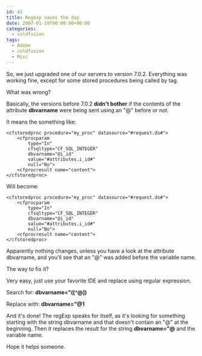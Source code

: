 ```yaml
---
id: 42
title: Regexp saves the day
date: 2007-01-19T00:00:00+00:00
categories:
  - coldfusion
tags:
  - Adobe
  - coldfusion
  - Misc
---
```

So, we just upgraded one of our servers to version 7.0.2. Everything was working fine, except for some stored procedures being called by tag.
  
What was wrong?
  
Basically, the versions before 7.0.2 **didn't bother** if the contents of the attribute **dbvarname** were being sent using an "@" before or not.
  
It means the something like:

```
<cfstoredproc procedure="my_proc" datasource="#request.ds#">
	<cfprocparam     
		type="In"
		cfsqltype="CF_SQL_INTEGER"
		dbvarname="@i_id"
		value="#attributes.i_id#"
		null="No">
	<cfprocresult name="content">
</cfstoredproc>
```

Will become:

```
<cfstoredproc procedure="my_proc" datasource="#request.ds#">
	<cfprocparam     
		type="In"
		cfsqltype="CF_SQL_INTEGER"
		dbvarname="@i_id"
		value="#attributes.i_id#"
		null="No">
	<cfprocresult name="content">
</cfstoredproc>
```

Apparently nothing changes, unless you have a look at the attribute dbvarname, and you'll see that an "@" was added before the variable name.

The way to fix it?
  
Very easy, just use your favorite IDE and replace using regular expression.

Search for: **dbvarname="([^@])**

Replace with: **dbvarname="@1**

And it's done! The regExp speaks for itself, as it's looking for something starting with the string dbvarname and that doesn't contain an "@" at the beginning. Then it replaces the result for the string **dbvarname="@** and the variable name.
  
Hope it helps someone.
